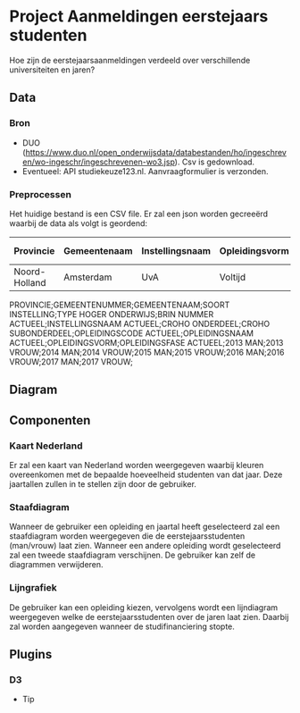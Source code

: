 # Project Aanmeldingen eerstejaars studenten
Hoe zijn de eerstejaarsaanmeldingen verdeeld over verschillende universiteiten
en jaren?

## Data
### Bron
-	DUO (https://www.duo.nl/open_onderwijsdata/databestanden/ho/ingeschreven/wo-ingeschr/ingeschrevenen-wo3.jsp). Csv is gedownload.
-	Eventueel: API studiekeuze123.nl. Aanvraagformulier is verzonden.

### Preprocessen
Het huidige bestand is een CSV file. Er zal een json worden gecreeërd waarbij de
data als volgt is geordend:

Provincie | Gemeentenaam | Instellingsnaam | Opleidingsvorm | Opleidingsnaam | 2013 Man | 2013 Vrouw | 2014 Man | 2014 Vrouw | 2015 Man | 2015 Vrouw | 2016 Man | 2016 Vrouw | 2017 Man | 2017 Vrouw |
--- | --- | --- | --- |--- |--- |--- |--- |--- |--- |--- |--- |--- |--- |--- |
Noord-Holland | Amsterdam | UvA | Voltijd | Biomedische wetenschappen | 50 | 100 | 53 | 112 | 72 | 134 | 60 | 92 | 98 | 114|

PROVINCIE;GEMEENTENUMMER;GEMEENTENAAM;SOORT INSTELLING;TYPE HOGER ONDERWIJS;BRIN NUMMER ACTUEEL;INSTELLINGSNAAM ACTUEEL;CROHO ONDERDEEL;CROHO SUBONDERDEEL;OPLEIDINGSCODE ACTUEEL;OPLEIDINGSNAAM ACTUEEL;OPLEIDINGSVORM;OPLEIDINGSFASE ACTUEEL;2013 MAN;2013 VROUW;2014 MAN;2014 VROUW;2015 MAN;2015 VROUW;2016 MAN;2016 VROUW;2017 MAN;2017 VROUW;

## Diagram

## Componenten

### Kaart Nederland
Er zal een kaart van Nederland worden weergegeven waarbij kleuren overeenkomen
met de bepaalde hoeveelheid studenten van dat jaar. Deze jaartallen zullen in te
stellen zijn door de gebruiker.

### Staafdiagram
Wanneer de gebruiker een opleiding en jaartal heeft geselecteerd zal een staafdiagram
worden weergegeven die de eerstejaarsstudenten (man/vrouw) laat zien.
Wanneer een andere opleiding wordt geselecteerd zal een tweede staafdiagram verschijnen.
De gebruiker kan zelf de diagrammen verwijderen.

### Lijngrafiek
De gebruiker kan een opleiding kiezen, vervolgens wordt een lijndiagram weergegeven
welke de eerstejaarsstudenten over de jaren laat zien. Daarbij zal worden aangegeven
wanneer de studifinanciering stopte.

## Plugins
### D3
* Tip
